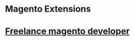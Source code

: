 Magento Extensions
==================
# [Freelance magento developer](https://www.phpfreelanceprogrammer.com/magento-programmer.html)
